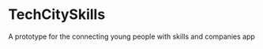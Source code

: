 TechCitySkills
==============

A prototype for the connecting young people with skills and companies app

